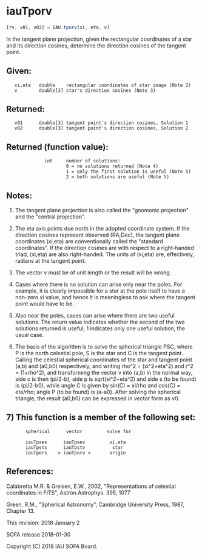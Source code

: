 # iauTporv

```js
[rv, v01, v02] = IAU.tporv(xi, eta, v)
```

In the tangent plane projection, given the rectangular coordinates
of a star and its direction cosines, determine the direction
cosines of the tangent point.

## Given:
```
   xi,eta   double    rectangular coordinates of star image (Note 2)
   v        double[3] star's direction cosines (Note 3)
```

## Returned:
```
   v01      double[3] tangent point's direction cosines, Solution 1
   v02      double[3] tangent point's direction cosines, Solution 2
```

## Returned (function value):
```
              int     number of solutions:
                      0 = no solutions returned (Note 4)
                      1 = only the first solution is useful (Note 5)
                      2 = both solutions are useful (Note 5)
```

## Notes:

1) The tangent plane projection is also called the "gnomonic
   projection" and the "central projection".

2) The eta axis points due north in the adopted coordinate system.
   If the direction cosines represent observed (RA,Dec), the tangent
   plane coordinates (xi,eta) are conventionally called the
   "standard coordinates".  If the direction cosines are with
   respect to a right-handed triad, (xi,eta) are also right-handed.
   The units of (xi,eta) are, effectively, radians at the tangent
   point.

3) The vector v must be of unit length or the result will be wrong.

4) Cases where there is no solution can arise only near the poles.
   For example, it is clearly impossible for a star at the pole
   itself to have a non-zero xi value, and hence it is meaningless
   to ask where the tangent point would have to be.

5) Also near the poles, cases can arise where there are two useful
   solutions.  The return value indicates whether the second of the
   two solutions returned is useful;  1 indicates only one useful
   solution, the usual case.

6) The basis of the algorithm is to solve the spherical triangle
   PSC, where P is the north celestial pole, S is the star and C is
   the tangent point.  Calling the celestial spherical coordinates
   of the star and tangent point (a,b) and (a0,b0) respectively, and
   writing rho^2 = (xi^2+eta^2) and r^2 = (1+rho^2), and
   transforming the vector v into (a,b) in the normal way, side c is
   then (pi/2-b), side p is sqrt(xi^2+eta^2) and side s (to be
   found) is (pi/2-b0), while angle C is given by sin(C) = xi/rho
   and cos(C) = eta/rho;  angle P (to be found) is (a-a0).  After
   solving the spherical triangle, the result (a0,b0) can be
   expressed in vector form as v0.

## 7) This function is a member of the following set:

```
       spherical      vector         solve for

       iauTpxes      iauTpxev         xi,eta
       iauTpsts      iauTpstv          star
       iauTpors    > iauTporv <       origin
```

## References:

   Calabretta M.R. & Greisen, E.W., 2002, "Representations of
   celestial coordinates in FITS", Astron.Astrophys. 395, 1077

   Green, R.M., "Spherical Astronomy", Cambridge University Press,
   1987, Chapter 13.

This revision:   2018 January 2

SOFA release 2018-01-30

Copyright (C) 2018 IAU SOFA Board.